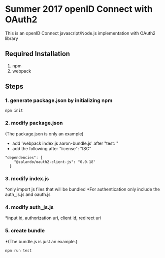 # Summer 2017 openID Connect with OAuth2
This is an openID Connect javascript/Node.js implementation with OAuth2 library

## Required Installation

1. npm
2. webpack

## Steps
### 1. generate package.json by initializing npm 
```
npm init
```

### 2. modify package.json 
(The package.json is only an example)
  * add 'webpack index.js aaron-bundle.js' after "test: "
  * add the following after "license": "ISC"
```
"dependencies": {
    "@zalando/oauth2-client-js": "0.0.18"
  }
```

### 3. modify index.js
  *only import js files that will be bundled
  *For authentication only include the auth_js.js and oauth.js 
### 4. modify auth_js.js
  *input id, authorization uri, client id, redirect uri

### 5. create bundle
  *(The bundle.js is just an example.)
```
npm run test
```


